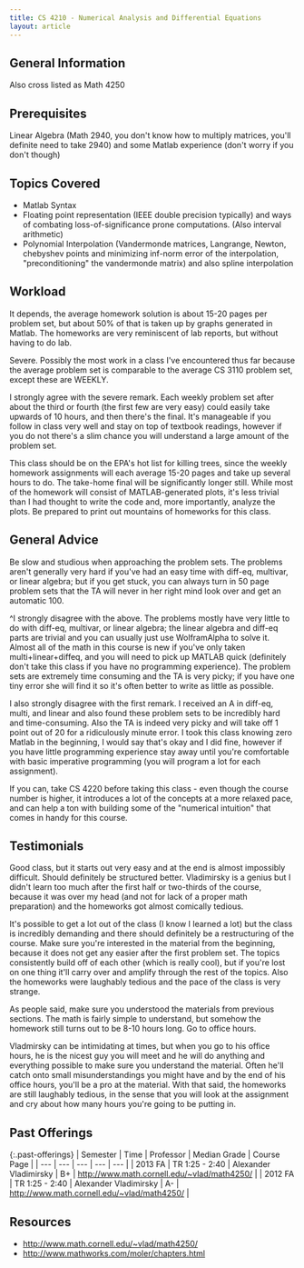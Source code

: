 ```yaml
---
title: CS 4210 - Numerical Analysis and Differential Equations
layout: article
---
```


## General Information

Also cross listed as Math 4250

## Prerequisites

Linear Algebra (Math 2940, you don't know how to multiply matrices, you'll definite need to take 2940) and some Matlab experience (don't worry if you don't though)

## Topics Covered

 - Matlab Syntax
 - Floating point representation (IEEE double precision typically) and ways of combating loss-of-significance prone computations. (Also interval arithmetic)
 - Polynomial Interpolation (Vandermonde matrices, Langrange, Newton, chebyshev points and minimizing inf-norm error of the interpolation, "preconditioning" the vandermonde matrix) and also spline interpolation

## Workload

It depends, the average homework solution is about 15-20 pages per problem set, but about 50% of that is taken up by graphs generated in Matlab. The homeworks are very reminiscent of lab reports, but without having to do lab.

Severe. Possibly the most work in a class I've encountered thus far because the average problem set is comparable to the average CS 3110 problem set, except these are WEEKLY.

I strongly agree with the severe remark. Each weekly problem set after about the third or fourth (the first few are very easy) could easily take upwards of 10 hours, and then there's the final. It's manageable if you follow in class very well and stay on top of textbook readings, however if you do not there's a slim chance you will understand a large amount of the problem set.

This class should be on the EPA's hot list for killing trees, since the weekly homework assignments will each average 15-20 pages and take up several hours to do. The take-home final will be significantly longer still. While most of the homework will consist of MATLAB-generated plots, it's less trivial than I had thought to write the code and, more importantly, analyze the plots. Be prepared to print out mountains of homeworks for this class.

## General Advice

Be slow and studious when approaching the problem sets. The problems aren't generally very hard if you've had an easy time with diff-eq, multivar, or linear algebra; but if you get stuck, you can always turn in 50 page problem sets that the TA will never in her right mind look over and get an automatic 100.

^I strongly disagree with the above. The problems mostly have very little to do with diff-eq, multivar, or linear algebra; the linear algebra and diff-eq parts are trivial and you can usually just use WolframAlpha to solve it. Almost all of the math in this course is new if you've only taken multi+linear+diffeq, and you will need to pick up MATLAB quick (definitely don't take this class if you have no programming experience). The problem sets are extremely time consuming and the TA is very picky; if you have one tiny error she will find it so it's often better to write as little as possible.

I also strongly disagree with the first remark. I received an A in diff-eq, multi, and linear and also found these problem sets to be incredibly hard and time-consuming. Also the TA is indeed very picky and will take off 1 point out of 20 for a ridiculously minute error. I took this class knowing zero Matlab in the beginning, I would say that's okay and I did fine, however if you have little programming experience stay away until you're comfortable with basic imperative programming (you will program a lot for each assignment).

If you can, take CS 4220 before taking this class - even though the course number is higher, it introduces a lot of the concepts at a more relaxed pace, and can help a ton with building some of the "numerical intuition" that comes in handy for this course.

## Testimonials

Good class, but it starts out very easy and at the end is almost impossibly difficult. Should definitely be structured better. Vladimirsky is a genius but I didn't learn too much after the first half or two-thirds of the course, because it was over my head (and not for lack of a proper math preparation) and the homeworks got almost comically tedious.

It's possible to get a lot out of the class (I know I learned a lot) but the class is incredibly demanding and there should definitely be a restructuring of the course. Make sure you're interested in the material from the beginning, because it does not get any easier after the first problem set. The topics consistently build off of each other (which is really cool), but if you're lost on one thing it'll carry over and amplify through the rest of the topics. Also the homeworks were laughably tedious and the pace of the class is very strange.

As people said, make sure you understood the materials from previous sections. The math is fairly simple to understand, but somehow the homework still turns out to be 8-10 hours long. Go to office hours.

Vladmirsky can be intimidating at times, but when you go to his office hours, he is the nicest guy you will meet and he will do anything and everything possible to make sure you understand the material. Often he'll catch onto small misunderstandings you might have and by the end of his office hours, you'll be a pro at the material. With that said, the homeworks are still laughably tedious, in the sense that you will look at the assignment and cry about how many hours you're going to be putting in.

## Past Offerings

{:.past-offerings}
| Semester | Time | Professor | Median Grade | Course Page |
| --- | --- | --- | --- | --- |
| 2013 FA | TR 1:25 - 2:40 | Alexander Vladimirsky | B+ | http://www.math.cornell.edu/~vlad/math4250/ |
| 2012 FA | TR 1:25 - 2:40 | Alexander Vladimirsky | A- | http://www.math.cornell.edu/~vlad/math4250/ |

## Resources

- <http://www.math.cornell.edu/~vlad/math4250/>
- <http://www.mathworks.com/moler/chapters.html>